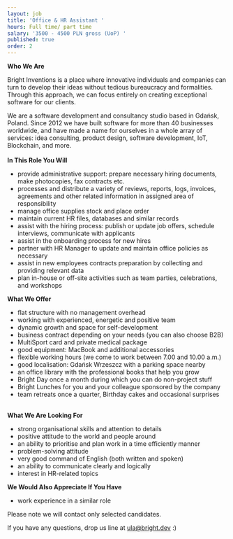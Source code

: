 ```yaml
---
layout: job
title: 'Office & HR Assistant '
hours: Full time/ part time
salary: '3500 - 4500 PLN gross (UoP) '
published: true
order: 2
---
```

**Who We Are**

Bright Inventions is a place where innovative individuals and companies can turn to develop their ideas without tedious bureaucracy and formalities. Through this approach, we can focus entirely on creating exceptional software for our clients.

We are a software development and consultancy studio based in Gdańsk, Poland. Since 2012 we have built software for more than 40 businesses worldwide, and have made a name for ourselves in a whole array of services: idea consulting, product design, software development, IoT, Blockchain, and more.\
\
**In This Role You Will**

* provide administrative support: prepare necessary hiring documents, make photocopies, fax contracts etc.
* processes and distribute a variety of reviews, reports, logs, invoices, agreements and other related information in assigned area of responsibility
* manage office supplies stock and place order
* maintain current HR files, databases and similar records
* assist with the hiring process: publish or update job offers, schedule interviews, communicate with applicants
* assist in the onboarding process for new hires
* partner with HR Manager to update and maintain office policies as necessary
* assist in new employees contracts preparation by collecting and providing relevant data
* plan in-house or off-site activities such as team parties, celebrations, and workshops



**What We Offer**

* flat structure with no management overhead
* working with experienced, energetic and positive team
* dynamic growth and space for self-development
* business contract depending on your needs (you can also choose B2B)
* MultiSport card and private medical package
* good equipment: MacBook and additional accessories
* flexible working hours (we come to work between 7.00 and 10.00 a.m.)
* good localisation: Gdańsk Wrzeszcz with a parking space nearby
* an office library with the professional books that help you grow
* Bright Day once a month during which you can do non-project stuff
* Bright Lunches for you and your colleague sponsored by the company
* team retreats once a quarter, Birthday cakes and occasional surprises

**\
What We Are Looking For**

* strong organisational skills and attention to details
* positive attitude to the world and people around
* an ability to prioritise and plan work in a time efficiently manner
* problem-solving attitude
* very good command of English (both written and spoken)
* an ability to communicate clearly and logically
* interest in HR-related topics

**We Would Also Appreciate If You Have**

* work experience in a similar role



Please note we will contact only selected candidates. 

If you have any questions, drop us line at ula@bright.dev :)
